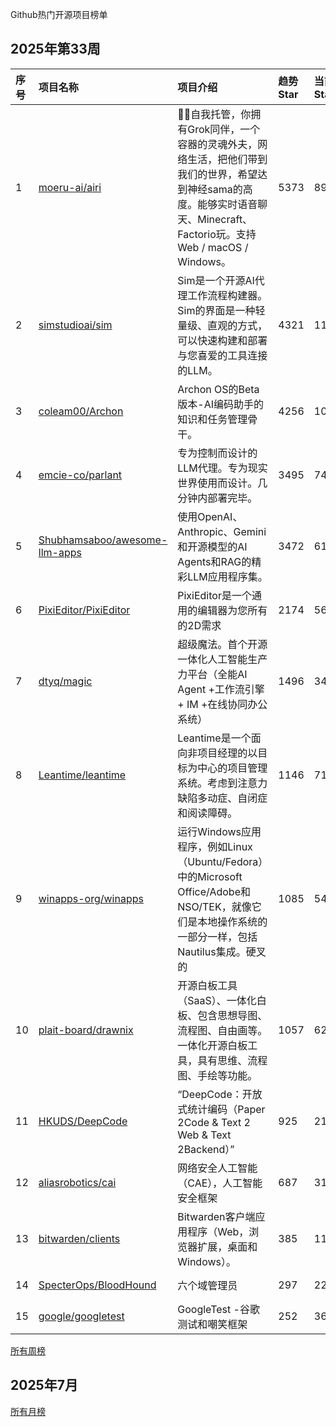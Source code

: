 Github热门开源项目榜单

## 2025年第33周

|序号|项目名称|项目介绍|趋势Star|当前Star|创建时间|
|:---|:---|:---|:---|:---|:---|
|1|[moeru-ai/airi](https://github.com/moeru-ai/airi)|💖🧸自我托管，你拥有Grok同伴，一个容器的灵魂外夫，网络生活，把他们带到我们的世界，希望达到神经sama的高度。能够实时语音聊天、Minecraft、Factorio玩。支持Web / macOS / Windows。|5373|8923|2024-12-01|
|2|[simstudioai/sim](https://github.com/simstudioai/sim)|Sim是一个开源AI代理工作流程构建器。Sim的界面是一种轻量级、直观的方式，可以快速构建和部署与您喜爱的工具连接的LLM。|4321|11793|2025-01-05|
|3|[coleam00/Archon](https://github.com/coleam00/Archon)|Archon OS的Beta版本-AI编码助手的知识和任务管理骨干。|4256|10534|2025-02-07|
|4|[emcie-co/parlant](https://github.com/emcie-co/parlant)|专为控制而设计的LLM代理。专为现实世界使用而设计。几分钟内部署完毕。|3495|7472|2024-02-15|
|5|[Shubhamsaboo/awesome-llm-apps](https://github.com/Shubhamsaboo/awesome-llm-apps)|使用OpenAI、Anthropic、Gemini和开源模型的AI Agents和RAG的精彩LLM应用程序集。|3472|61833|2024-04-29|
|6|[PixiEditor/PixiEditor](https://github.com/PixiEditor/PixiEditor)|PixiEditor是一个通用的编辑器为您所有的2D需求|2174|5658|2018-10-09|
|7|[dtyq/magic](https://github.com/dtyq/magic)|超级魔法。首个开源一体化人工智能生产力平台（全能AI Agent +工作流引擎+ IM +在线协同办公系统）|1496|3405|2025-05-14|
|8|[Leantime/leantime](https://github.com/Leantime/leantime)|Leantime是一个面向非项目经理的以目标为中心的项目管理系统。考虑到注意力缺陷多动症、自闭症和阅读障碍。|1146|7165|2015-01-23|
|9|[winapps-org/winapps](https://github.com/winapps-org/winapps)|运行Windows应用程序，例如Linux（Ubuntu/Fedora）中的Microsoft Office/Adobe和NSO/TEK，就像它们是本地操作系统的一部分一样，包括Nautilus集成。硬叉的|1085|5453|2023-07-05|
|10|[plait-board/drawnix](https://github.com/plait-board/drawnix)|开源白板工具（SaaS）、一体化白板、包含思想导图、流程图、自由画等。一体化开源白板工具，具有思维、流程图、手绘等功能。|1057|6261|2024-06-04|
|11|[HKUDS/DeepCode](https://github.com/HKUDS/DeepCode)|“DeepCode：开放式统计编码（Paper 2Code & Text 2 Web & Text 2Backend）”|925|2149|2025-05-14|
|12|[aliasrobotics/cai](https://github.com/aliasrobotics/cai)|网络安全人工智能（CAE），人工智能安全框架|687|3122|2025-03-31|
|13|[bitwarden/clients](https://github.com/bitwarden/clients)|Bitwarden客户端应用程序（Web，浏览器扩展，桌面和Windows）。|385|11015|2016-03-09|
|14|[SpecterOps/BloodHound](https://github.com/SpecterOps/BloodHound)|六个域管理员|297|2241|2023-08-03|
|15|[google/googletest](https://github.com/google/googletest)|GoogleTest -谷歌测试和嘲笑框架|252|36869|2015-07-28|

[所有周榜](./week/week.md)

## 2025年7月

[所有月榜](./month/month.md)
